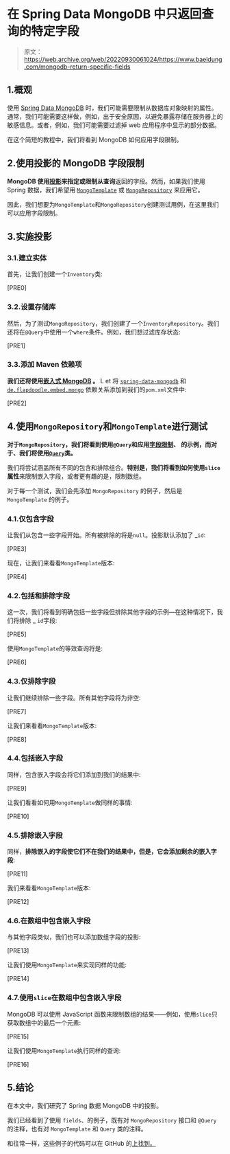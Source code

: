 # 在 Spring Data MongoDB 中只返回查询的特定字段

> 原文：<https://web.archive.org/web/20220930061024/https://www.baeldung.com/mongodb-return-specific-fields>

## 1.概观

使用 [Spring Data MongoDB](/web/20220617075805/https://www.baeldung.com/spring-data-mongodb-tutorial) 时，我们可能需要限制从数据库对象映射的属性。通常，我们可能需要这样做，例如，出于安全原因，以避免暴露存储在服务器上的敏感信息。或者，例如，我们可能需要过滤掉 web 应用程序中显示的部分数据。

在这个简短的教程中，我们将看到 MongoDB 如何应用字段限制。

## 2.使用投影的 MongoDB 字段限制

**MongoDB 使用[投影](https://web.archive.org/web/20220617075805/https://www.mongodb.com/docs/manual/tutorial/project-fields-from-query-results/)来指定或限制从查询**返回的字段。然而，如果我们使用 Spring 数据，我们希望用 [`MongoTemplate`](https://web.archive.org/web/20220617075805/https://docs.spring.io/spring-data/mongodb/docs/current/api/org/springframework/data/mongodb/core/MongoTemplate.html) 或 [`MongoRepository`](https://web.archive.org/web/20220617075805/https://docs.spring.io/spring-data/mongodb/docs/current/api/org/springframework/data/mongodb/repository/MongoRepository.html) 来应用它。

因此，我们想要为`MongoTemplate`和`MongoRepository`创建测试用例，在这里我们可以应用字段限制。

## 3.实施投影

### 3.1.建立实体

首先，让我们创建一个`Inventory`类:

[PRE0]

### 3.2.设置存储库

然后，为了测试`MongoRepository`，我们创建了一个`InventoryRepository`。我们还将在`@Query`中使用一个`where`条件。例如，我们想过滤库存状态:

[PRE1]

### 3.3.添加 Maven 依赖项

**我们还将使用[嵌入式 MongoDB](/web/20220617075805/https://www.baeldung.com/spring-boot-embedded-mongodb) 。** L et 将 [`spring-data-mongodb`](https://web.archive.org/web/20220617075805/https://search.maven.org/artifact/org.springframework.data/spring-data-mongodb) 和 [`de.flapdoodle.embed.mongo`](https://web.archive.org/web/20220617075805/https://search.maven.org/artifact/de.flapdoodle.embed/de.flapdoodle.embed.mongo) 依赖关系添加到我们的`pom.xml`文件中:

[PRE2]

## 4.使用`MongoRepository`和`MongoTemplate`进行测试

**对于`MongoRepository`，我们将看到使用`@Query`和应用[字段限制](https://web.archive.org/web/20220617075805/https://docs.spring.io/spring-data/mongodb/docs/3.3.1/reference/html/#mongodb.repositories.queries.json-based)、** **的示例，而对于、我们将使用**[**`Query`**](https://web.archive.org/web/20220617075805/https://docs.spring.io/spring-data/mongodb/docs/3.3.1/reference/html/#mongo.query)**类。**

我们将尝试涵盖所有不同的包含和排除组合。**特别是，我们将看到如何使用`slice`属性**来限制嵌入字段，或者更有趣的是，限制数组。

对于每一个测试，我们会先添加 `MongoRepository` 的例子，然后是 `MongoTemplate` 的例子。

### 4.1.仅包含字段

让我们从包含一些字段开始。所有被排除的将是`null`。投影默认添加了 _`id`:

[PRE3]

现在，让我们来看看`MongoTemplate`版本:

[PRE4]

### 4.2.包括和排除字段

这一次，我们将看到明确包括一些字段但排除其他字段的示例—在这种情况下，我们将排除 _ `id`字段:

[PRE5]

使用`MongoTemplate`的等效查询将是:

[PRE6]

### 4.3.仅排除字段

让我们继续排除一些字段。所有其他字段将为非空:

[PRE7]

让我们来看看`MongoTemplate`版本:

[PRE8]

### 4.4.包括嵌入字段

同样，包含嵌入字段会将它们添加到我们的结果中:

[PRE9]

让我们看看如何用`MongoTemplate`做同样的事情:

[PRE10]

### 4.5.排除嵌入字段

同样，**排除嵌入的字段使它们不在我们的结果中，但是，它会添加剩余的嵌入字段**:

[PRE11]

我们来看看`MongoTemplate`版本:

[PRE12]

### 4.6.在数组中包含嵌入字段

与其他字段类似，我们也可以添加数组字段的投影:

[PRE13]

让我们使用`MongoTemplate`来实现同样的功能:

[PRE14]

### 4.7.使用`slice`在数组中包含嵌入字段

MongoDB 可以使用 JavaScript 函数来限制数组的结果——例如，使用`slice`只获取数组中的最后一个元素:

[PRE15]

让我们使用`MongoTemplate`执行同样的查询:

[PRE16]

## 5.结论

在本文中，我们研究了 Spring 数据 MongoDB 中的投影。

我们已经看到了使用 `fields`、的例子，既有对 `MongoRepository` 接口和 `@Query` 的注释，也有对 `MongoTemplate` 和 `Query` 类的注释。

和往常一样，这些例子的代码可以在 GitHub 的[上找到。](https://web.archive.org/web/20220617075805/https://github.com/eugenp/tutorials/tree/master/persistence-modules/spring-data-mongodb-2)